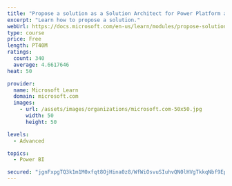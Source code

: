 ```yaml
---
title: "Propose a solution as a Solution Architect for Power Platform and Dynamics 365"
excerpt: "Learn how to propose a solution."
webUrl: https://docs.microsoft.com/en-us/learn/modules/propose-solution/
type: course
price: Free
length: PT40M
ratings:
  count: 340
  average: 4.6617646
heat: 50

provider:
  name: Microsoft Learn
  domain: microsoft.com
  images:
    - url: /assets/images/organizations/microsoft.com-50x50.jpg
      width: 50
      height: 50

levels:
  - Advanced

topics:
  - Power BI

secured: "jgnFxpgTQ3k1m1M0xfqt8OjHina0z8/WfWiOsvuSIuhvQN0lHVgTkkqNbf9EpyhCABh/Qly/FqN/OWCzgqbx/f8iWxfkO6YUOIeiSbhJer2lxBN6HJswq5Dc2cvgGP3hCn6G3vG1KbxpQhBl362JhIyVA4VFaY3AB4VW4RQLAF8K2ZmsU9+kFfDVL9a0BbbJOPgdLudqEnUcdZA87uCjXgVb/igOziboHA+9+6bFPiYJHkoLPKR7nJFm8Gtd7TzrpGV3wDTDx8zuUqEMb/uptt5rwzJxYy6rG0DECkk6KMgw7JaTlEKRfwTKERu7geEGeltKZuWqM5XwQXGqATxzcc6sMqPH7Fpym8qxenuxctVOrmhYYLWx7NLPS2Thdnqkv4YxMwf+yMvB4U1QdWHjUrjDCEyZ8//aEHFdq9wyc2E=;7DIjHGtb5R+CUkMqrtd7SA=="
---
```


